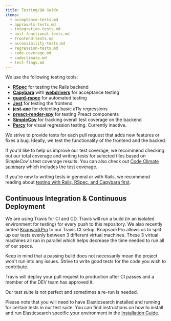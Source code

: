 ```yaml
---
title: Testing/QA Guide
items:
  - acceptance-tests.md
  - approvals-tests.md
  - integration-tests.md
  - unit-functional-tests.md
  - frontend-tests.md
  - accessibility-tests.md
  - regression-tests.md
  - code-coverage.md
  - codeclimate.md
  - test-flags.md
---
```


We use the following testing tools:

- [**RSpec**](http://rspec.info/) for testing the Rails backend
- [**Capybara**](https://github.com/teamcapybara/capybara) with
  [**webdrivers**](https://github.com/titusfortner/webdrivers) for acceptance
  testing
- [**guard-rspec**](https://github.com/guard/guard-rspec) for automated testing
- [**Jest**](https://jestjs.io/) for testing the frontend
- [**jest-axe**](https://github.com/nickcolley/jest-axe) for detecting basic
  a11y regressions
- [**preact-render-spy**](https://github.com/mzgoddard/preact-render-spy) for
  testing Preact components
- [**SimpleCov**](https://github.com/colszowka/simplecov) for tracking overall
  test coverage on the backend
- [**Percy**](https://percy.io/) for visual regression testing. Currently
  inactive.

We strive to provide tests for each pull request that adds new features or fixes
a bug. Ideally, we test the functionality of the frontend and the backed.

If you'd like to help us improve our test coverage, we recommend checking out
our total coverage and writing tests for selected files based on SimpleCov's
test coverage results. You can also check out
[Code Climate summary](https://codeclimate.com/github/thepracticaldev/dev.to)
which includes the test coverage.

If you're new to writing tests in general or with Rails, we recommend reading
about
[testing with Rails, RSpec, and Capybara first](https://guides.rubyonrails.org/testing.html).

## Continuous Integration & Continuous Deployment

We are using Travis for CI and CD. Travis will run a build (in an isolated
environment for testing) for every push to this repository. We also recently
added [KnapsackPro](https://knapsackpro.com/) to our Travis CI setup.
KnapsackPro allows us to split up our tests evenly between 3 different virtual
machines. These 3 virtual machines all run in parallel which helps decrease the
time needed to run all of our specs.

Keep in mind that a passing build does not necessarily mean the project won't
run into any issues. Strive to write good tests for the code you wish to
contribute.

Travis will deploy your pull request to production after CI passes and a member
of the DEV team has approved it.

Our test suite is not perfect and sometimes a re-run is needed.

Please note that you will need to have Elasticsearch installed and running for
certain tests in our test suite. You can find instructions on how to install and
run Elasticsearch specific your environment in the
[Installation Guide](/installation).
